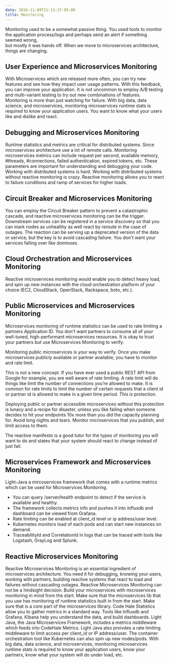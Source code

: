```yaml
---
date: 2016-11-09T21:13:27-05:00
title: Monitoring
---
```


Monitoring used to be a somewhat passive thing. You used tools to monitor the 
application process/logs and perhaps send an alert if something seemed wrong,  
but mostly it was hands off. When we move to microservices architecture, things
are changing.  

## User Experience and Microservices Monitoring
With Microservices which are released more often, you can try new features and
see how they impact user usage patterns. With this feedback, you can improve 
your application. It is not uncommon to employ A/B testing and multi-variant 
testing to try out new combinations of features. Monitoring is more than just 
watching for failure. With big data, data science, and microservices, 
monitoring microservices runtime stats is required to know your application 
users. You want to know what your users like and dislike and react. 

## Debugging and Microservices Monitoring 
Runtime statistics and metrics are critical for distributed systems. Since 
microservices architecture use a lot of remote calls. Monitoring microservices 
metrics can include request per second, available memory, #threads, #connections, 
failed authentication, expired tokens, etc. These parameters are important for 
understanding and debugging your code. Working with distributed systems is hard. 
Working with distributed systems without reactive monitoring is crazy. Reactive 
monitoring allows you to react to failure conditions and ramp of services for 
higher loads.

## Circuit Breaker and Microservices Monitoring 
You can employ the Circuit Breaker pattern to prevent a catastrophic cascade, 
and reactive microservices monitoring can be the trigger. Downstream services 
can be registered in a service discovery so that you can mark nodes as unhealthy 
as well react by reroute in the case of outages. The reaction can be serving up 
a deprecated version of the data or service, but the key is to avoid cascading 
failure. You don't want your services falling over like dominoes.

## Cloud Orchestration and Microservices Monitoring 
Reactive microservices monitoring would enable you to detect heavy load, and 
spin up new instances with the cloud orchestration platform of your choice 
(EC2, CloudStack, OpenStack, Rackspace, boto, etc.). 

## Public Microservices and Microservices Monitoring
Microservices monitoring of runtime statistics can be used to rate limiting 
a partners Application ID. You don't want partners to consume all of your 
well-tuned, high-performant microservices resources. It is okay to trust your 
partners but use Microservices Monitoring to verify. 

Monitoring public microservices is your way to verify. Once you make microservices 
publicly available or partner available, you have to monitor and rate limit. 

This is not a new concept. If you have ever used a public REST API from Google for 
example, you are well aware of rate limiting. A rate limit will do things like limit 
the number of connections you’re allowed to make. It is common for rate limits to 
limit the number of certain requests that a client id or partner id is allowed to 
make in a given time period. This is protection. 

Deploying public or partner accessible microservices without this protection is 
lunacy and a recipe for disaster, unless you like failing when someone decides to 
hit your endpoints 10x more than you did the capacity planning for. Avoid long 
nights and tears. Monitor microservices that you publish, and limit access to them.

The reactive manifesto is a good tutor for the types of monitoring you will want 
to do and states that your system should react to change instead of just fail. 



## Microservices Framework and Microservices Monitoring

Light-Java a mircoservices framework that comes with a runtime metrics which can 
be used for Microservices Monitoring. 

* You can query /server/health endpoint to detect if the service is available and healthy.
* The framework collects metrics info and pushes it into influxdb and dashboard can be viewed from Grafana.
* Rate limiting can be enabled at client_id level or ip address/user level.
* Kubernetes monitors load of each pods and can start new instances on demand.
* TraceabilityId and CorrelationId in logs that can be traced with tools like Logstash, GrayLog and Splunk.


## Reactive Microservices Monitoring

Reactive Microservices Monitoring is an essential ingredient of microservices architecture. 
You need it for debugging, knowing your users, working with partners, building reactive 
systems that react to load and failures without cascading outages. Reactive Microservices 
Monitoring can not be a hindsight decision. Build your microservices with microservices 
monitoring in mind from the start. Make sure that the microservices lib that you use has 
monitoring of runtime statistics built in from the start. Make sure that is a core part of 
the microservices library. Code Hale Statistics allow you to gather metrics in 
a standard way. Tools like Influxdb and Grafana, Kibana help you understand the 
data, and build dashboards. Light Java, the Java Microservices Framework, includes a metrics 
middleware which feeds into CodeHale Metrics. Light Java also proivdes a rate limiting 
middleware to limit access per client_id or IP address/user. The container orchestration tool
like Kubernetes can also spin up new nodes/pods. With big data, data science, 
and microservices, monitoring microservices runtime stats is required to know your application 
users, know your partners, know what your system will do under load, etc. 




